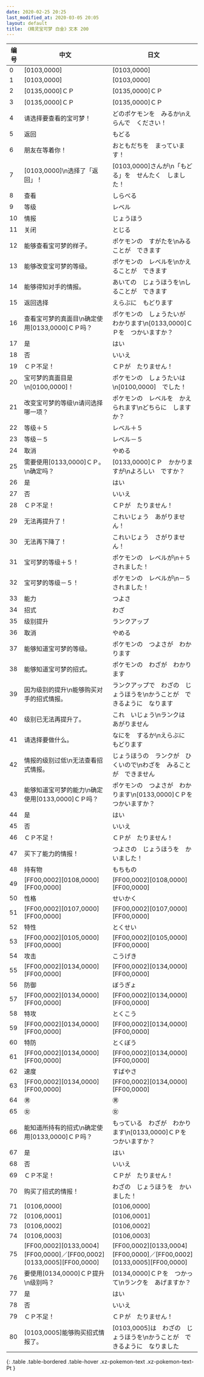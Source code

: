 ```yaml
---
date: 2020-02-25 20:25
last_modified_at: 2020-03-05 20:05
layout: default
title: 《精灵宝可梦 白金》文本 200
---
```

| 编号 | 中文 | 日文 |
| ---- | ---- | ---- |
| 0 | [0103,0000] | [0103,0000] |
| 1 | [0103,0000] | [0103,0000] |
| 2 | [0135,0000]ＣＰ | [0135,0000]ＣＰ |
| 3 | [0135,0000]ＣＰ | [0135,0000]ＣＰ |
| 4 | 请选择要查看的宝可梦！ | どのポケモンを　みるか\nえらんで　ください！ |
| 5 | 返回 | もどる |
| 6 | 朋友在等着你！ | おともだちを　まっています！ |
| 7 | [0103,0000]\n选择了「返回」！ | [0103,0000]さんが\n「もどる」を　せんたく　しました！ |
| 8 | 查看 | しらべる |
| 9 | 等级 | レベル |
| 10 | 情报 | じょうほう |
| 11 | 关闭 | とじる |
| 12 | 能够查看宝可梦的样子。 | ポケモンの　すがたを\nみることが　できます |
| 13 | 能够改变宝可梦的等级。 | ポケモンの　レベルを\nかえることが　できます |
| 14 | 能够得知对手的情报。 | あいての　じょうほうを\nしることが　できます |
| 15 | 返回选择 | えらぶに　もどります |
| 16 | 查看宝可梦的真面目\n确定使用[0133,0000]ＣＰ吗？ | ポケモンの　しょうたいが　わかります\n[0133,0000]ＣＰを　つかいますか？ |
| 17 | 是 | はい |
| 18 | 否 | いいえ |
| 19 | ＣＰ不足！ | ＣＰが　たりません！ |
| 20 | 宝可梦的真面目是\n[0100,0000]！ | ポケモンの　しょうたいは\n[0100,0000]　でした！ |
| 21 | 改变宝可梦的等级\n请问选择哪一项？ | ポケモンの　レベルを　かえられます\nどちらに　しますか？ |
| 22 | 等级＋５ | レベル＋５ |
| 23 | 等级－５ | レベル－５ |
| 24 | 取消 | やめる |
| 25 | 需要使用[0133,0000]ＣＰ。\n确定吗？ | [0133,0000]ＣＰ　かかりますが\nよろしい　ですか？ |
| 26 | 是 | はい |
| 27 | 否 | いいえ |
| 28 | ＣＰ不足！ | ＣＰが　たりません！ |
| 29 | 无法再提升了！ | これいじょう　あがりません！ |
| 30 | 无法再下降了！ | これいじょう　さがりません！ |
| 31 | 宝可梦的等级＋５！ | ポケモンの　レベルが\n＋５　されました！ |
| 32 | 宝可梦的等级－５！ | ポケモンの　レベルが\n－５　されました！ |
| 33 | 能力 | つよさ |
| 34 | 招式 | わざ |
| 35 | 级别提升 | ランクアップ |
| 36 | 取消 | やめる |
| 37 | 能够知道宝可梦的等级。 | ポケモンの　つよさが　わかります |
| 38 | 能够知道宝可梦的招式。 | ポケモンの　わざが　わかります |
| 39 | 因为级别的提升\n能够购买对手的招式情报。 | ランクアップで　わざの　じょうほうを\nかうことが　できるように　なります |
| 40 | 级别已无法再提升了。 | これ　いじょう\nランクは　あがりません |
| 41 | 请选择要做什么。 | なにを　するか\nえらぶに　もどります |
| 42 | 情报的级别过低\n无法查看招式情报。 | じょうほうの　ランクが　ひくいので\nわざを　みることが　できません |
| 43 | 能够知道宝可梦的能力\n确定使用[0133,0000]ＣＰ吗？ | ポケモンの　つよさが　わかります\n[0133,0000]ＣＰを　つかいますか？ |
| 44 | 是 | はい |
| 45 | 否 | いいえ |
| 46 | ＣＰ不足！ | ＣＰが　たりません！ |
| 47 | 买下了能力的情报！ | つよさの　じょうほうを　かいました！ |
| 48 | 持有物 | もちもの |
| 49 | [FF00,0002][0108,0000][FF00,0000] | [FF00,0002][0108,0000][FF00,0000] |
| 50 | 性格 | せいかく |
| 51 | [FF00,0002][0107,0000][FF00,0000] | [FF00,0002][0107,0000][FF00,0000] |
| 52 | 特性 | とくせい |
| 53 | [FF00,0002][0105,0000][FF00,0000] | [FF00,0002][0105,0000][FF00,0000] |
| 54 | 攻击 | こうげき |
| 55 | [FF00,0002][0134,0000][FF00,0000] | [FF00,0002][0134,0000][FF00,0000] |
| 56 | 防御 | ぼうぎょ |
| 57 | [FF00,0002][0134,0000][FF00,0000] | [FF00,0002][0134,0000][FF00,0000] |
| 58 | 特攻 | とくこう |
| 59 | [FF00,0002][0134,0000][FF00,0000] | [FF00,0002][0134,0000][FF00,0000] |
| 60 | 特防 | とくぼう |
| 61 | [FF00,0002][0134,0000][FF00,0000] | [FF00,0002][0134,0000][FF00,0000] |
| 62 | 速度 | すばやさ |
| 63 | [FF00,0002][0134,0000][FF00,0000] | [FF00,0002][0134,0000][FF00,0000] |
| 64 | ㊚ | ㊚ |
| 65 | ㊛ | ㊛ |
| 66 | 能知道所持有的招式\n确定使用[0133,0000]ＣＰ吗？ | もっている　わざが　わかります\n[0133,0000]ＣＰを　つかいますか？ |
| 67 | 是 | はい |
| 68 | 否 | いいえ |
| 69 | ＣＰ不足！ | ＣＰが　たりません！ |
| 70 | 购买了招式的情报！ | わざの　じょうほうを　かいました！ |
| 71 | [0106,0000] | [0106,0000] |
| 72 | [0106,0001] | [0106,0001] |
| 73 | [0106,0002] | [0106,0002] |
| 74 | [0106,0003] | [0106,0003] |
| 75 | [FF00,0002][0133,0004][FF00,0000]／[FF00,0002][0133,0005][FF00,0000] | [FF00,0002][0133,0004][FF00,0000]／[FF00,0002][0133,0005][FF00,0000] |
| 76 | 要使用[0134,0000]ＣＰ提升\n级别吗？ | [0134,0000]ＣＰを　つかって\nランクを　あげますか？ |
| 77 | 是 | はい |
| 78 | 否 | いいえ |
| 79 | ＣＰ不足！ | ＣＰが　たりません！ |
| 80 | [0103,0005]能够购买招式情报了。 | [0103,0005]は　わざの　じょうほうを\nかうことが　できるように　なりました |
{: .table .table-bordered .table-hover .xz-pokemon-text .xz-pokemon-text-Pt }